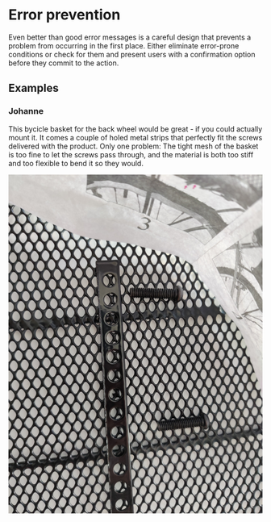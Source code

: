 # Error prevention

Even better than good error messages is a careful design that prevents a problem from occurring in the first place. Either eliminate error-prone conditions or check for them and present users with a confirmation option before they commit to the action.

## Examples

### Johanne
This bycicle basket for the back wheel would be great - if you could actually mount it. It comes a couple of holed metal strips that perfectly fit the screws delivered with the product. Only one problem: The tight mesh of the basket is too fine to let the screws pass through, and the material is both too stiff and too flexible to bend it so they would.

![](images/johanne-basket-error.jpg)

